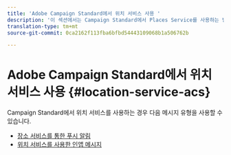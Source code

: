 ```yaml
---
title: 'Adobe Campaign Standard에서 위치 서비스 사용 '
description: '이 섹션에서는 Campaign Standard에서 Places Service를 사용하는 방법에 대한 개요를 설명합니다. '
translation-type: tm+mt
source-git-commit: 0ca2162f113fba6bfbd54443109068b1a506762b

---
```



# Adobe Campaign Standard에서 위치 서비스 사용 {#location-service-acs}

Campaign Standard에서 위치 서비스를 사용하는 경우 다음 메시지 유형을 사용할 수 있습니다.

* [장소 서비스를 통한 푸시 알림](/help/use-places-with-other-solutions/places-acs/places-acs-push-notifications.md)
* [위치 서비스를 사용한 인앱 메시지](/help/use-places-with-other-solutions/places-acs/places-acs-in-app-messages.md)